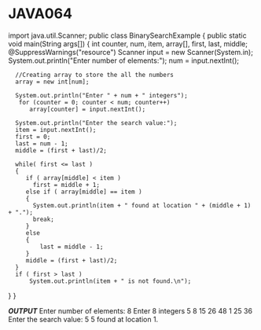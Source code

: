 # JAVA064
import java.util.Scanner;
public class BinarySearchExample
{
   public static void main(String args[])
   {
      int counter, num, item, array[], first, last, middle;
      @SuppressWarnings("resource")
	Scanner input = new Scanner(System.in);
      System.out.println("Enter number of elements:");
      num = input.nextInt(); 

      //Creating array to store the all the numbers
      array = new int[num];

      System.out.println("Enter " + num + " integers");
       for (counter = 0; counter < num; counter++)
          array[counter] = input.nextInt();

      System.out.println("Enter the search value:");
      item = input.nextInt();
      first = 0;
      last = num - 1;
      middle = (first + last)/2;

      while( first <= last )
      {
         if ( array[middle] < item )
           first = middle + 1;
         else if ( array[middle] == item )
         {
           System.out.println(item + " found at location " + (middle + 1) + ".");
           break;
         }
         else
         {
             last = middle - 1;
         }
         middle = (first + last)/2;
      }
      if ( first > last )
          System.out.println(item + " is not found.\n");
   }
}




***OUTPUT***
Enter number of elements:
8
Enter 8 integers
5
8
15
26
48
1
25
36
Enter the search value:
5
5 found at location 1.
